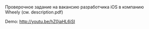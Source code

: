 Проверочное задание на вакансию разработчика iOS в компанию Wheely (см. description.pdf)

Demo: http://youtu.be/hZ0jaHL6iSI